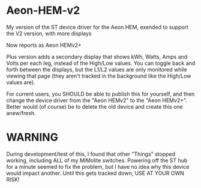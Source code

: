Aeon-HEM-v2
===========

My version of the ST device driver for the Aeon HEM, exended to support the V2 version, with more displays

Now reports as Aeon HEMv2+

Plus version adds a secondary display that shows kWh, Watts, Amps and Volts per each leg, instead of the High/Low values. You can toggle back and forth between the displays, but the L1/L2 values are only monitored while viewing that page (they aren't tracked in the background like the High/Low values are).

For current users, you SHOULD be able to publish this for yourself, and then change the device driver from the "Aeon HEMv2" to the "Aeon HEMv2+". Better would (of course) be to delete the old device and create this one anew/fresh.

WARNING
=======
During development/test of this, I found that other "Things" stopped working, including ALL of my MiMolite switches. Powering off the ST hub for a minute seemed to fix the problem, but I have no idea why this device would impact another. Until this gets tracked down, USE AT YOUR OWN RISK!

